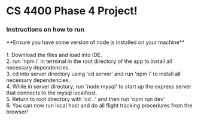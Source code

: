 # <h1>CS 4400 Phase 4 Project!</h1>

<h3>Instructions on how to run</h3>
**Ensure you have some version of node js installed on your machine** <br>
<br>
1. Download the files and load into IDE. <br>
2. run 'npm i' in terminal in the root directory of the app to install all necessary dependencies. <br>
3. cd into server directory using 'cd server' and run 'npm i' to install all necessary dependencies. <br>
4. While in server directory, run 'node mysql' to start up the express server that connects to the mysql localhost. <br>
5. Return to root directory with 'cd ..' and then run 'npm run dev' <br>
6. You can now run local host and do all flight tracking procedures from the browser!

<br> <br>
